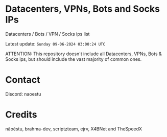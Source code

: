 # Datacenters, VPNs, Bots and Socks IPs
 
Datacenters / Bots / VPN / Socks ips list

Latest update: `Sunday 09-06-2024 03:00:24 UTC` 

ATTENTION: This repository doesn't include all Datacenters, VPNs, Bots & Socks ips, 
but should include the vast majority of common ones.

# Contact
Discord: naoestu

# Credits
nãoéstu, brahma-dev, scriptzteam, ejrv, X4BNet and TheSpeedX
